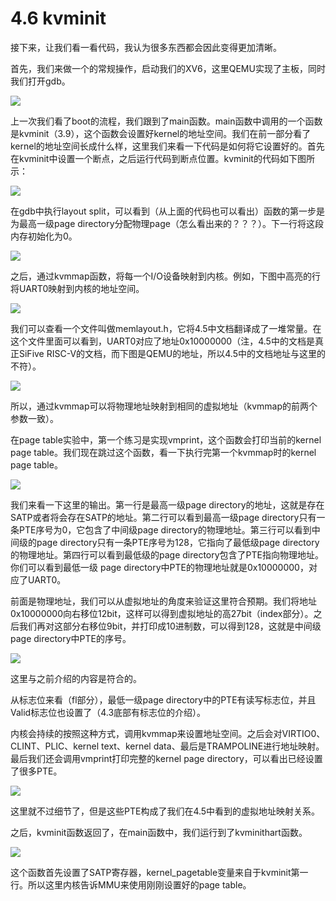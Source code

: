 # 4.6 kvminit

接下来，让我们看一看代码，我认为很多东西都会因此变得更加清晰。

首先，我们来做一个的常规操作，启动我们的XV6，这里QEMU实现了主板，同时我们打开gdb。

![](../.gitbook/assets/image%20%28191%29.png)

上一次我们看了boot的流程，我们跟到了main函数。main函数中调用的一个函数是kvminit（3.9），这个函数会设置好kernel的地址空间。我们在前一部分看了kernel的地址空间长成什么样，这里我们来看一下代码是如何将它设置好的。首先在kvminit中设置一个断点，之后运行代码到断点位置。kvminit的代码如下图所示：

![](../.gitbook/assets/image%20%28199%29.png)

在gdb中执行layout split，可以看到（从上面的代码也可以看出）函数的第一步是为最高一级page directory分配物理page（怎么看出来的？？？）。下一行将这段内存初始化为0。

![](../.gitbook/assets/image%20%28193%29.png)

之后，通过kvmmap函数，将每一个I/O设备映射到内核。例如，下图中高亮的行将UART0映射到内核的地址空间。

![](../.gitbook/assets/image%20%28195%29.png)

我们可以查看一个文件叫做memlayout.h，它将4.5中文档翻译成了一堆常量。在这个文件里面可以看到，UART0对应了地址0x10000000（注，4.5中的文档是真正SiFive RISC-V的文档，而下图是QEMU的地址，所以4.5中的文档地址与这里的不符）。

![](../.gitbook/assets/image%20%28194%29.png)

所以，通过kvmmap可以将物理地址映射到相同的虚拟地址（kvmmap的前两个参数一致）。

在page table实验中，第一个练习是实现vmprint，这个函数会打印当前的kernel page table。我们现在跳过这个函数，看一下执行完第一个kvmmap时的kernel page table。

![](../.gitbook/assets/image%20%28190%29.png)

我们来看一下这里的输出。第一行是最高一级page directory的地址，这就是存在SATP或者将会存在SATP的地址。第二行可以看到最高一级page directory只有一条PTE序号为0，它包含了中间级page directory的物理地址。第三行可以看到中间级的page directory只有一条PTE序号为128，它指向了最低级page directory的物理地址。第四行可以看到最低级的page directory包含了PTE指向物理地址。你们可以看到最低一级 page directory中PTE的物理地址就是0x10000000，对应了UART0。

前面是物理地址，我们可以从虚拟地址的角度来验证这里符合预期。我们将地址0x10000000向右移位12bit，这样可以得到虚拟地址的高27bit（index部分）。之后我们再对这部分右移位9bit，并打印成10进制数，可以得到128，这就是中间级page directory中PTE的序号。

![](../.gitbook/assets/image%20%28198%29.png)

这里与之前介绍的内容是符合的。

从标志位来看（fl部分），最低一级page directory中的PTE有读写标志位，并且Valid标志位也设置了（4.3底部有标志位的介绍）。

内核会持续的按照这种方式，调用kvmmap来设置地址空间。之后会对VIRTIO0、CLINT、PLIC、kernel text、kernel data、最后是TRAMPOLINE进行地址映射。最后我们还会调用vmprint打印完整的kernel page directory，可以看出已经设置了很多PTE。

![](../.gitbook/assets/image%20%28197%29.png)

这里就不过细节了，但是这些PTE构成了我们在4.5中看到的虚拟地址映射关系。

之后，kvminit函数返回了，在main函数中，我们运行到了kvminithart函数。

![](../.gitbook/assets/image%20%28196%29.png)

这个函数首先设置了SATP寄存器，kernel\_pagetable变量来自于kvminit第一行。所以这里内核告诉MMU来使用刚刚设置好的page table。

